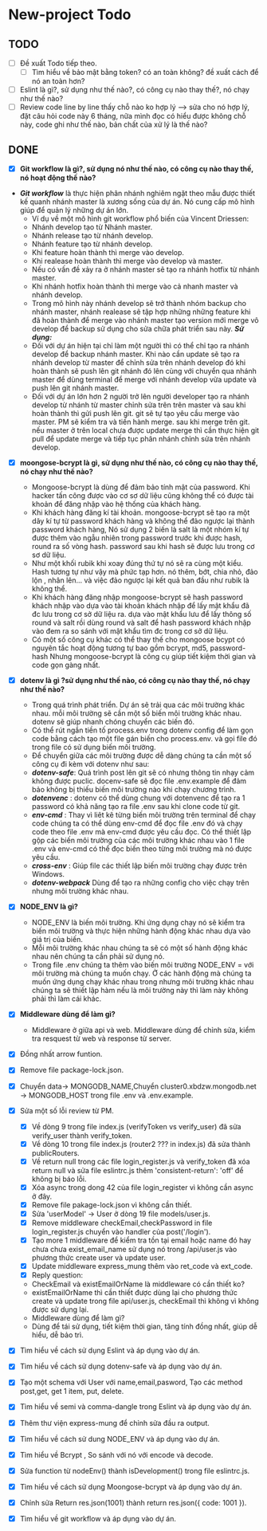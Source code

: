 # New-project Todo
## TODO
- [ ] Đề xuất Todo tiếp theo. 
   - [ ] Tìm hiểu về bảo mật bằng token? có an toàn không? đề xuất cách để nó an toàn hơn?  
- [ ] Eslint là gì?, sử dụng như thế nào?, có công cụ nào thay thế?, nó chạy như thế nào?
- [ ] Review code line by line thấy chỗ nào ko hợp lý --> sửa cho nó hợp lý, đặt câu hỏi code này 6 tháng, nữa mình đọc có hiểu được không chỗ này, code ghi như thế nào, bản chất của xử lý là thế nào?
## DONE
- [x] **Git workflow là gì?, sử dụng nó như thế nào, có công cụ nào thay thế, nó hoạt động thế nào?**
 - ***Git workflow*** là thực hiện phân nhánh nghiêm ngặt theo mẫu được thiết kế quanh nhánh master là xương sống của dự án. Nó cung cấp mô hình giúp để quản lý những dự án lớn.
	- Ví dụ về một mô hình git workflow phổ biến của Vincent Driessen:
	- Nhánh develop tạo từ Nhánh master.
	- Nhánh release tạo từ nhánh develop.
	- Nhánh feature tạo từ nhánh develop.
	- Khi feature hoàn thành thì merge vào develop.
	- Khi realease hoàn thành thì merge vào develop và master.
	- Nếu có vấn đề xảy ra ở nhánh master sẽ tạo ra nhánh hotfix từ nhánh master.
	- Khi nhánh hotfix hoàn thành thì merge vào cả nhanh master và nhánh develop.
	- Trong mô hình này nhánh develop sẽ trở thành nhóm backup cho nhánh master, nhánh realease sẽ tập hợp những những feature khi đã hoàn thành để merge vào nhánh master tạo version mới merge vô develop để backup sử dụng cho sửa chữa phát triển sau này.
 ***Sử dụng:***
	- Đối với dự án hiện tại chỉ làm một người thì có thể chỉ tạo ra nhánh develop để backup nhánh master. Khi nào cần update sẽ tạo ra nhánh develop từ master để chỉnh sửa trên nhánh develop đó khi hoàn thành sẽ push lên git nhánh đó lên cùng với chuyển qua nhánh master để dùng terminal để merge với nhánh develop vừa update và push lên git nhánh master.
	- Đối với dự án lớn hơn 2 người trở lên người developer tạo ra nhánh develop từ nhánh từ master chỉnh sửa trên trên master và sau khi hoàn thành thì gửi push lên git. git sẽ tự tạo yêu cầu merge vào master. PM sẽ kiểm tra và tiến hành merge. sau khi merge trên git. nếu master ở trên local chưa được update merge thì cần thực hiện git pull để update merge và tiếp tục phân nhánh chỉnh sửa trên nhánh develop. 
- [x] **moongose-bcrypt là gì, sử dụng như thế nào, có công cụ nào thay thế, nó chạy như thế nào?**
	- Mongoose-bcrypt là dùng để đảm bảo tính mật của password. Khi hacker tấn công được vào cơ sơ dữ liệu cũng không thể có được tài khoản để đăng nhập vào hệ thống của khách hàng.
	- Khi khách hàng đăng kí tài khoản. mongoose-bcrypt sẽ tạo ra một dãy kí tự từ password khách hàng và không thể đảo ngược lại thành password khách hàng, Nó sử dụng 2 biến là salt là một nhóm kí tự được thêm vào ngẫu nhiên trong password trước khi được hash, round ra số vòng hash. password sau khi hash sẽ được lưu trong cơ sơ dữ liệu.
	- Như một khối rubik khi xoay đúng thứ tự nó sẽ ra cùng một kiểu. Hash tương tự như vậy mà phức tạp hơn. nó thêm, bớt, chia nhỏ, đảo lộn , nhân lên... và việc đảo ngược lại kết quả ban đầu như rubik là không thể.
	- Khi khách hàng đăng nhập mongoose-bcrypt sẽ hash password khách nhập vào dựa vào tài khoản khách nhập để lấy mật khẩu đã đc lưu trong cơ sở dữ liệu ra. dựa vào mật khẩu lưu để lấy thông số round và salt rồi dùng round và salt để hash password khách nhập vào đem ra so sánh với mật khẩu tìm đc trong cơ sở dữ liệu.
	- Có một số công cụ khác có thể thay thế cho mongoose bcypt có nguyên tắc hoạt động tương tự bao gồm bcrypt, md5, password-hash Nhưng mongoose-bcrypt là công cụ giúp tiết kiệm thời gian và code gọn gàng nhất.
- [x] **dotenv là gì ?sử dụng như thế nào, có công cụ nào thay thế, nó chạy như thế nào?**
	- Trong quá trình phát triển. Dự án sẽ trải qua các môi trường khác nhau. mỗi môi trường sẽ cần một số biến môi trường khác nhau. dotenv sẽ giúp nhanh chóng chuyển các biến đó.
	- Có thể rút ngắn tiền tố process.env trong dotenv config để làm gọn code bằng cách tạo một file gán biến cho process.env. và gọi file đó trong file có sử dụng biến môi trường.
	- Để chuyển giữa các môi trường được dễ dàng chúng ta cần một số công cụ đi kèm với dotenv như sau:
	- ***dotenv-safe***: Quá trình post lên git sẽ có nhưng thông tin nhạy cảm không được puclic. docenv-safe sẽ đọc file .env.example để đảm bảo không bị thiếu biến môi trường nào khi chạy chương trình.
	- ***dotenvenc*** : dotenv có thể dùng chung với dotenvenc để tạo ra 1 password có khả năng tạo ra file .env sau khi clone code từ git.  
	- ***env-cmd*** :  Thay vì liêt kê từng biến môi trường trên terminal để chạy code  chúng ta có thể dùng env-cmd để đọc file .env đó và chạy code theo file .env mà env-cmd được yêu cầu đọc. Có thể thiết lập gộp các biến môi trường của các môi trường khác nhau vào 1 file .env và env-cmd có thể đọc biến  theo từng môi trường mà nó được yêu cầu. 
	- ***cross-env*** : Giúp file các thiết lập biến môi trường chạy được trên Windows.
	- ***dotenv-webpack*** Dùng để tạo ra những config cho việc chạy trên nhưng môi trường khác nhau.
- [x] **NODE_ENV là gì?**
	- NODE_ENV là biến môi trường. Khi ứng dụng chạy nó sẽ kiểm tra biến môi trường và thực hiện những hành động khác nhau dựa vào giá trị của biến.
	- Mỗi môi trường khác nhau chúng ta sẽ có một số hành động khác nhau nên chúng ta cần phải sử dụng nó.
	- Trong file .env chúng ta thêm vào biến môi trường NODE_ENV = với môi trường mà chúng ta muốn chạy. Ở các hành động mà chúng ta muốn ứng dụng chạy khác nhau trong nhưng môi trường khác nhau chúng ta sẽ thiết lập hàm nếu là môi trường này thì làm này không phải thì làm cái khác.
- [x] **Middleware dùng để làm gì?**
	- Middleware ở giữa api và web. Middleware dùng để chỉnh sửa, kiểm tra resquest từ web và response từ server.
- [x] Đồng nhất arrow funtion.
- [x] Remove file package-lock.json.
- [x] Chuyển data→ MONGODB_NAME,Chuyển cluster0.xbdzw.mongodb.net -> MONGODB_HOST trong file .env và .env.example.
- [x] Sửa một số lỗi review từ PM. 
   - [x] Về dòng 9 trong file index.js (verifyToken vs verify_user) đã sửa verify_user thành verify_token.
   - [x] Về dòng 10 trong file index.js (router2 ??? in index.js) đã sửa thành publicRouters.
   - [x] Về return null trong các file login_register.js và verify_token đã xóa return null và sửa file eslintrc.js thêm 'consistent-return': 'off' để không bị báo lỗi.
   - [x] Xóa async trong dong 42 của file login_register vì không cần async ở đây.
   - [x] Remove file pakage-lock.json vì không cần thiết.
   - [x] Sửa 'userModel' -> User ở dòng 19 file models/user.js.
   - [x] Remove middleware checkEmail,checkPassword in file login_register.js chuyển vào handler của post('/login').
   - [x] Tạo more 1 middleware để kiểm tra tồn tại email hoặc name đó hay chưa chưa exist_email_name sử dụng nó trong /api/user.js vào phương thức create user và update user.
   - [x] Update middleware express_mung thêm vào ret_code và ext_code.
   - [x] Reply question:     
 	- CheckEmail và existEmailOrName là middleware có cần thiết ko? 
  	- existEmailOrName thì cần thiết được dùng lại cho phương thức create và update trong file api/user.js, checkEmail thì không vì không được sử dụng lại.
  	- Middleware dùng để làm gì?
  	- Dùng để tái sử dụng, tiết kiệm thời gian, tăng tính đồng nhất, giúp dễ hiểu, dễ bảo trì.
- [x] Tìm hiểu về cách sử dụng Eslint và áp dụng vào dự án.
- [x] Tìm hiểu về cách sử dụng dotenv-safe và áp dụng vào dự án.
- [x] Tạo một schema với User với name,email,pasword, Tạo các method post,get, get 1 item, put, delete.
- [x] Tìm hiểu về semi và comma-dangle trong Eslint và áp dụng vào dự án.
- [x] Thêm thư viện express-mung để chỉnh sửa đầu ra output.
- [x] Tìm hiểu về cách sử dung NODE_ENV và áp dụng vào dự án.
- [x] Tìm hiểu về Bcrypt , So sánh với nó với encode và decode.
- [x] Sửa function từ nodeEnv() thành isDevelopment() trong file eslintrc.js.
- [x] Tìm hiểu về cách sử dụng Moongose-bcrypt và áp dụng vào dự án.
- [x] Chỉnh sửa Return res.json(1001) thành return res.json({ code: 1001 }).
- [x] Tìm hiểu về git workflow và áp dụng vào dự án.

